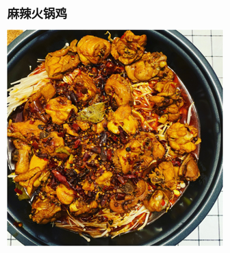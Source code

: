 # 麻辣火锅鸡

![&#x9EBB;&#x8FA3;&#x706B;&#x9505;&#x9E21;](.gitbook/assets/6ac626fc-21c1-485e-9e2c-befa90549749.jpg)

